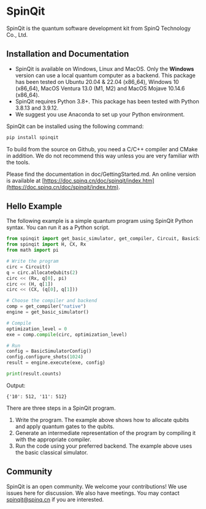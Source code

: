 # SpinQit

SpinQit is the quantum software development kit from SpinQ Technology Co., Ltd.

## Installation and Documentation

- SpinQit is available on Windows, Linux and MacOS. Only the **Windows** version can use a local quantum computer as a backend. This package has been tested on Ubuntu 20.04 & 22.04 (x86_64), Windows 10 (x86_64), MacOS Ventura 13.0 (M1, M2) and MacOS Mojave 10.14.6 (x86_64).
- SpinQit requires Python 3.8+.  This package has been tested with Python 3.8.13 and 3.9.12.
- We suggest you use Anaconda to set up your Python environment.

SpinQit can be installed using the following command:
```python
pip install spinqit
```

To build from the source on Github, you need a C/C++ compiler and CMake in addition. We do not recommend this way unless you are very familiar with the tools.

Please find the documentation in doc/GettingStarted.md. An online version is available at [https://doc.spinq.cn/doc/spinqit/index.htm](https://doc.spinq.cn/doc/spinqit/index.htm).

## Hello Example

The following example is a simple quantum program using SpinQit Python syntax. You can run it as a Python script.
```python
from spinqit import get_basic_simulator, get_compiler, Circuit, BasicSimulatorConfig
from spinqit import H, CX, Rx
from math import pi

# Write the program
circ = Circuit()
q = circ.allocateQubits(2)
circ << (Rx, q[0], pi)
circ << (H, q[1])
circ << (CX, (q[0], q[1]))

# Choose the compiler and backend
comp = get_compiler("native")
engine = get_basic_simulator()

# Compile
optimization_level = 0
exe = comp.compile(circ, optimization_level)

# Run
config = BasicSimulatorConfig()
config.configure_shots(1024)
result = engine.execute(exe, config)

print(result.counts)
```

Output:
```
{'10': 512, '11': 512}
```

There are three steps in a SpinQit program. 

1. Write the program. The example above shows how to allocate qubits and apply quantum gates to the qubits.
2. Generate an intermediate representation of the program by compiling it with the appropriate compiler. 
3. Run the code using your preferred backend. The example above uses the basic classical simulator.

## Community
SpinQit is an open community. We welcome your contributions! We use issues here for discussion. We also have meetings. You may contact spinqit@spinq.cn if you are interested.

